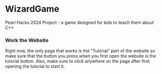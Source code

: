 # WizardGame
Pearl Hacks 2024 Project - a game designed for kids to teach them about C++

### Work the Website
Right now, the only page that works is the "Tutorial" part of the website so make sure that the button you press when you first open the website is the tutorial button. Also, make sure to click anywhere on the page after first opening the tutorial to start it. 
